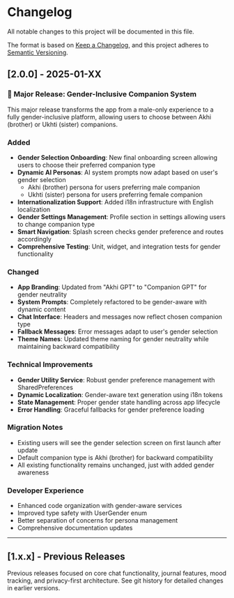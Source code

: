 # Changelog

All notable changes to this project will be documented in this file.

The format is based on [Keep a Changelog](https://keepachangelog.com/en/1.0.0/),
and this project adheres to [Semantic Versioning](https://semver.org/spec/v2.0.0.html).

## [2.0.0] - 2025-01-XX

### 🎉 Major Release: Gender-Inclusive Companion System

This major release transforms the app from a male-only experience to a fully gender-inclusive platform, allowing users to choose between Akhi (brother) or Ukhti (sister) companions.

### Added
- **Gender Selection Onboarding**: New final onboarding screen allowing users to choose their preferred companion type
- **Dynamic AI Personas**: AI system prompts now adapt based on user's gender selection
  - Akhi (brother) persona for users preferring male companion
  - Ukhti (sister) persona for users preferring female companion
- **Internationalization Support**: Added i18n infrastructure with English localization
- **Gender Settings Management**: Profile section in settings allowing users to change companion type
- **Smart Navigation**: Splash screen checks gender preference and routes accordingly
- **Comprehensive Testing**: Unit, widget, and integration tests for gender functionality

### Changed
- **App Branding**: Updated from "Akhi GPT" to "Companion GPT" for gender neutrality
- **System Prompts**: Completely refactored to be gender-aware with dynamic content
- **Chat Interface**: Headers and messages now reflect chosen companion type
- **Fallback Messages**: Error messages adapt to user's gender selection
- **Theme Names**: Updated theme naming for gender neutrality while maintaining backward compatibility

### Technical Improvements
- **Gender Utility Service**: Robust gender preference management with SharedPreferences
- **Dynamic Localization**: Gender-aware text generation using i18n tokens
- **State Management**: Proper gender state handling across app lifecycle
- **Error Handling**: Graceful fallbacks for gender preference loading

### Migration Notes
- Existing users will see the gender selection screen on first launch after update
- Default companion type is Akhi (brother) for backward compatibility
- All existing functionality remains unchanged, just with added gender awareness

### Developer Experience
- Enhanced code organization with gender-aware services
- Improved type safety with UserGender enum
- Better separation of concerns for persona management
- Comprehensive documentation updates

---

## [1.x.x] - Previous Releases

Previous releases focused on core chat functionality, journal features, mood tracking, and privacy-first architecture. See git history for detailed changes in earlier versions.
